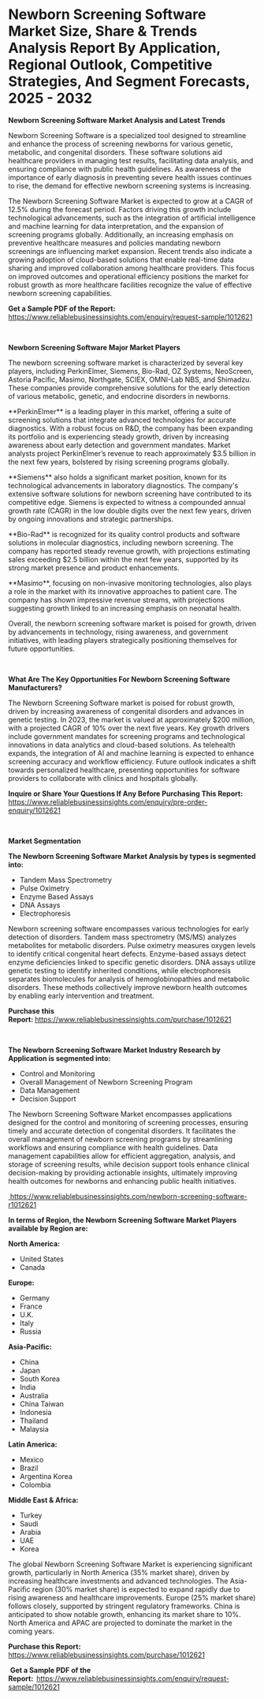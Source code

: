 <p><h1>Newborn Screening Software Market Size, Share & Trends Analysis Report By Application, Regional Outlook, Competitive Strategies, And Segment Forecasts, 2025 - 2032</h1></p><p><strong>Newborn Screening Software Market Analysis and Latest Trends</strong></p>
<p><p>Newborn Screening Software is a specialized tool designed to streamline and enhance the process of screening newborns for various genetic, metabolic, and congenital disorders. These software solutions aid healthcare providers in managing test results, facilitating data analysis, and ensuring compliance with public health guidelines. As awareness of the importance of early diagnosis in preventing severe health issues continues to rise, the demand for effective newborn screening systems is increasing.</p><p>The Newborn Screening Software Market is expected to grow at a CAGR of 12.5% during the forecast period. Factors driving this growth include technological advancements, such as the integration of artificial intelligence and machine learning for data interpretation, and the expansion of screening programs globally. Additionally, an increasing emphasis on preventive healthcare measures and policies mandating newborn screenings are influencing market expansion. Recent trends also indicate a growing adoption of cloud-based solutions that enable real-time data sharing and improved collaboration among healthcare providers. This focus on improved outcomes and operational efficiency positions the market for robust growth as more healthcare facilities recognize the value of effective newborn screening capabilities.</p></p>
<p><strong>Get a Sample PDF of the Report:&nbsp;</strong> <a href="https://www.reliablebusinessinsights.com/enquiry/request-sample/1012621?utm_campaign=3176&utm_medium=2&utm_source=Github&utm_content=ia&utm_term=19042025&utm_id=newborn-screening-software">https://www.reliablebusinessinsights.com/enquiry/request-sample/1012621</a></p>
<p>&nbsp;</p>
<p><strong>Newborn Screening Software Major Market Players</strong></p>
<p><p>The newborn screening software market is characterized by several key players, including PerkinElmer, Siemens, Bio-Rad, OZ Systems, NeoScreen, Astoria Pacific, Masimo, Northgate, SCIEX, OMNI-Lab NBS, and Shimadzu. These companies provide comprehensive solutions for the early detection of various metabolic, genetic, and endocrine disorders in newborns.</p><p>**PerkinElmer** is a leading player in this market, offering a suite of screening solutions that integrate advanced technologies for accurate diagnostics. With a robust focus on R&D, the company has been expanding its portfolio and is experiencing steady growth, driven by increasing awareness about early detection and government mandates. Market analysts project PerkinElmer’s revenue to reach approximately $3.5 billion in the next few years, bolstered by rising screening programs globally.</p><p>**Siemens** also holds a significant market position, known for its technological advancements in laboratory diagnostics. The company's extensive software solutions for newborn screening have contributed to its competitive edge. Siemens is expected to witness a compounded annual growth rate (CAGR) in the low double digits over the next few years, driven by ongoing innovations and strategic partnerships.</p><p>**Bio-Rad** is recognized for its quality control products and software solutions in molecular diagnostics, including newborn screening. The company has reported steady revenue growth, with projections estimating sales exceeding $2.5 billion within the next few years, supported by its strong market presence and product enhancements.</p><p>**Masimo**, focusing on non-invasive monitoring technologies, also plays a role in the market with its innovative approaches to patient care. The company has shown impressive revenue streams, with projections suggesting growth linked to an increasing emphasis on neonatal health.</p><p>Overall, the newborn screening software market is poised for growth, driven by advancements in technology, rising awareness, and government initiatives, with leading players strategically positioning themselves for future opportunities.</p></p>
<p>&nbsp;</p>
<p><strong>What Are The Key Opportunities For Newborn Screening Software Manufacturers?</strong></p>
<p><p>The Newborn Screening Software market is poised for robust growth, driven by increasing awareness of congenital disorders and advances in genetic testing. In 2023, the market is valued at approximately $200 million, with a projected CAGR of 10% over the next five years. Key growth drivers include government mandates for screening programs and technological innovations in data analytics and cloud-based solutions. As telehealth expands, the integration of AI and machine learning is expected to enhance screening accuracy and workflow efficiency. Future outlook indicates a shift towards personalized healthcare, presenting opportunities for software providers to collaborate with clinics and hospitals globally.</p></p>
<p><strong>Inquire or Share Your Questions If Any Before Purchasing This Report:</strong> <a href="https://www.reliablebusinessinsights.com/enquiry/pre-order-enquiry/1012621?utm_campaign=3176&utm_medium=2&utm_source=Github&utm_content=ia&utm_term=19042025&utm_id=newborn-screening-software">https://www.reliablebusinessinsights.com/enquiry/pre-order-enquiry/1012621</a></p>
<p>&nbsp;</p>
<p><strong>Market Segmentation</strong></p>
<p><strong>The Newborn Screening Software Market Analysis by types is segmented into:</strong></p>
<p><ul><li>Tandem Mass Spectrometry</li><li>Pulse Oximetry</li><li>Enzyme Based Assays</li><li>DNA Assays</li><li>Electrophoresis</li></ul></p>
<p><p>Newborn screening software encompasses various technologies for early detection of disorders. Tandem mass spectrometry (MS/MS) analyzes metabolites for metabolic disorders. Pulse oximetry measures oxygen levels to identify critical congenital heart defects. Enzyme-based assays detect enzyme deficiencies linked to specific genetic disorders. DNA assays utilize genetic testing to identify inherited conditions, while electrophoresis separates biomolecules for analysis of hemoglobinopathies and metabolic disorders. These methods collectively improve newborn health outcomes by enabling early intervention and treatment.</p></p>
<p><strong>Purchase this Report:&nbsp;</strong><a href="https://www.reliablebusinessinsights.com/purchase/1012621?utm_campaign=3176&utm_medium=2&utm_source=Github&utm_content=ia&utm_term=19042025&utm_id=newborn-screening-software">https://www.reliablebusinessinsights.com/purchase/1012621</a></p>
<p>&nbsp;</p>
<p><strong>The Newborn Screening Software Market Industry Research by Application is segmented into:</strong></p>
<p><ul><li>Control and Monitoring</li><li>Overall Management of Newborn Screening Program</li><li>Data Management</li><li>Decision Support</li></ul></p>
<p><p>The Newborn Screening Software Market encompasses applications designed for the control and monitoring of screening processes, ensuring timely and accurate detection of congenital disorders. It facilitates the overall management of newborn screening programs by streamlining workflows and ensuring compliance with health guidelines. Data management capabilities allow for efficient aggregation, analysis, and storage of screening results, while decision support tools enhance clinical decision-making by providing actionable insights, ultimately improving health outcomes for newborns and enhancing public health initiatives.</p></p>
<p><a href="https://www.reliablebusinessinsights.com/newborn-screening-software-r1012621?utm_campaign=3176&utm_medium=2&utm_source=Github&utm_content=ia&utm_term=19042025&utm_id=newborn-screening-software">&nbsp;https://www.reliablebusinessinsights.com/newborn-screening-software-r1012621</a></p>
<p><strong>In terms of Region, the Newborn Screening Software Market Players available by Region are:</strong></p>
<p>
    <p> <strong> North America: </strong>
        <ul>
            <li>United States</li>
            <li>Canada</li>
        </ul>
        </p> 
    <p> <strong> Europe: </strong>
        <ul>
            <li>Germany</li>
            <li>France</li>
            <li>U.K.</li>
            <li>Italy</li>
            <li>Russia</li>
        </ul>
        </p> 
    <p> <strong> Asia-Pacific: </strong>
        <ul>
            <li>China</li>
            <li>Japan</li>
            <li>South Korea</li>
            <li>India</li>
            <li>Australia</li>
            <li>China Taiwan</li>
            <li>Indonesia</li>
            <li>Thailand</li>
            <li>Malaysia</li>
        </ul>
        </p> 
    <p> <strong> Latin America: </strong>
        <ul>
            <li>Mexico</li>
            <li>Brazil</li>
            <li>Argentina Korea</li>
            <li>Colombia</li>
        </ul>
        </p> 
    <p> <strong> Middle East & Africa: </strong>
        <ul>
            <li>Turkey</li>
            <li>Saudi</li>
            <li>Arabia</li>
            <li>UAE</li>
            <li>Korea</li>
        </ul>
    </p>
    </p>
<p><p>The global Newborn Screening Software Market is experiencing significant growth, particularly in North America (35% market share), driven by increasing healthcare investments and advanced technologies. The Asia-Pacific region (30% market share) is expected to expand rapidly due to rising awareness and healthcare improvements. Europe (25% market share) follows closely, supported by stringent regulatory frameworks. China is anticipated to show notable growth, enhancing its market share to 10%. North America and APAC are projected to dominate the market in the coming years.</p></p>
<p><strong>Purchase this Report: </strong><a href="https://www.reliablebusinessinsights.com/purchase/1012621?utm_campaign=3176&utm_medium=2&utm_source=Github&utm_content=ia&utm_term=19042025&utm_id=newborn-screening-software">https://www.reliablebusinessinsights.com/purchase/1012621</a></p>
<p>&nbsp;<strong>Get a Sample PDF of the Report:&nbsp;&nbsp;</strong><a href="https://www.reliablebusinessinsights.com/enquiry/request-sample/1012621?utm_campaign=3176&utm_medium=2&utm_source=Github&utm_content=ia&utm_term=19042025&utm_id=newborn-screening-software">https://www.reliablebusinessinsights.com/enquiry/request-sample/1012621</a></p>
<p><strong></strong></p>
<p><p></p><p></p><p></p></p>